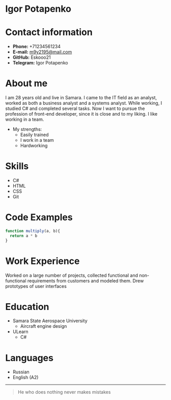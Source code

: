 # Igor Potapenko

# Contact information

- __Phone:__ +71234561234
- __E-mail:__ m9y2195@mail.com
- __GitHub:__ Eskooo21
- __Telegram:__ Igor Potapenko<br>

# About me

I am 28 years old and live in Samara. I came to the IT field as an analyst, worked as both a business analyst and a systems analyst. While working, I studied C# and completed several tasks. Now I want to pursue the profession of front-end developer, since it is close and to my liking. I like working in a team.

* My strengths:
    * Easily trained
    * I work in a team
    * Hardworking <br>
    
# Skills

- C#
- HTML
- CSS
- Git <br>

# Code Examples

```javascript
function multiply(a, b){
  return a * b
}
```

# Work Experience

Worked on a large number of projects, collected functional and non-functional requirements from customers and modeled them. Drew prototypes of user interfaces

# Education

* Samara State Aerospace University
    * Aircraft engine design
* ULearn
    * C# <br>

# Languages

* Russian
* English (A2) <br>

---
> He who does nothing never makes mistakes